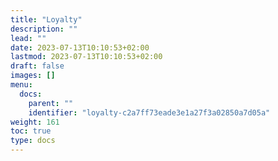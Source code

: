 ```yaml
---
title: "Loyalty"
description: ""
lead: ""
date: 2023-07-13T10:10:53+02:00
lastmod: 2023-07-13T10:10:53+02:00
draft: false
images: []
menu:
  docs:
    parent: ""
    identifier: "loyalty-c2a7ff73eade3e1a27f3a02850a7d05a"
weight: 161
toc: true
type: docs
---
```


